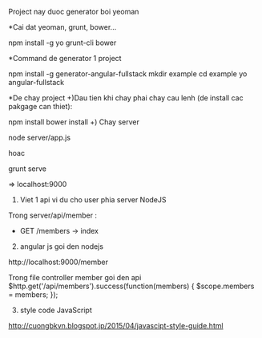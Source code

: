Project nay duoc generator boi yeoman

*Cai dat yeoman, grunt, bower...

npm install -g yo grunt-cli bower


*Command de generator 1 project

npm install -g generator-angular-fullstack
mkdir example
cd example
yo angular-fullstack

*De chay project
+)Dau tien khi chay phai chay cau lenh (de install cac pakgage can thiet):

npm install 
bower install
+) Chay server

node server/app.js

hoac 

grunt serve

=> localhost:9000

1. Viet 1 api vi du cho user phia server NodeJS

Trong server/api/member : 
* GET     /members              ->  index

2. angular js goi den nodejs

http://localhost:9000/member

Trong file controller member goi den api 
 $http.get('/api/members').success(function(members) {
      $scope.members = members;
    });

3. style code JavaScript

http://cuongbkvn.blogspot.jp/2015/04/javascipt-style-guide.html
